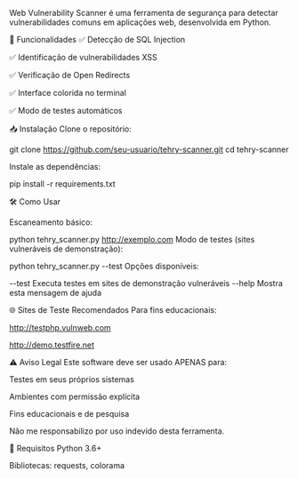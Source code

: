 Web Vulnerability Scanner é uma ferramenta de segurança para detectar vulnerabilidades comuns em aplicações web, desenvolvida em Python.

🚀 Funcionalidades
✅ Detecção de SQL Injection

✅ Identificação de vulnerabilidades XSS

✅ Verificação de Open Redirects

✅ Interface colorida no terminal

✅ Modo de testes automáticos

📥 Instalação
Clone o repositório:


git clone https://github.com/seu-usuario/tehry-scanner.git
cd tehry-scanner

Instale as dependências:


pip install -r requirements.txt

🛠️ Como Usar

Escaneamento básico:


python tehry_scanner.py http://exemplo.com
Modo de testes (sites vulneráveis de demonstração):


python tehry_scanner.py --test
Opções disponíveis:


--test    Executa testes em sites de demonstração vulneráveis
--help    Mostra esta mensagem de ajuda

🌐 Sites de Teste Recomendados
Para fins educacionais:

http://testphp.vulnweb.com

http://demo.testfire.net

⚠️ Aviso Legal
Este software deve ser usado APENAS para:

Testes em seus próprios sistemas

Ambientes com permissão explícita

Fins educacionais e de pesquisa

Não me responsabilizo por uso indevido desta ferramenta.

📌 Requisitos
Python 3.6+

Bibliotecas: requests, colorama

